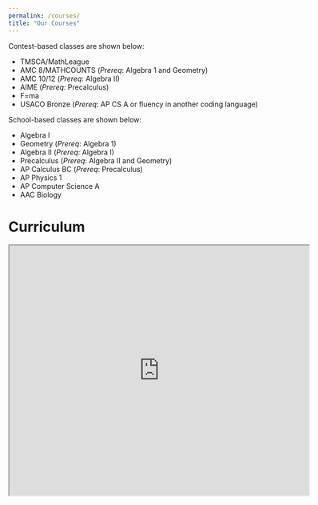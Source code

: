 ```yaml
---
permalink: /courses/
title: "Our Courses"
---
```


Contest-based classes are shown below:
- TMSCA/MathLeague
- AMC 8/MATHCOUNTS (*Prereq*: Algebra 1 and Geometry)
- AMC 10/12 (*Prereq*: Algebra II)
- AIME (*Prereq*: Precalculus)
- F=ma
- USACO Bronze (*Prereq*: AP CS A or fluency in another coding language)

School-based classes are shown below:
- Algebra I
- Geometry (*Prereq*: Algebra 1)
- Algebra II (*Prereq*: Algebra I)
- Precalculus (*Prereq*: Algebra II and Geometry)
- AP Calculus BC (*Prereq*: Precalculus)
- AP Physics 1
- AP Computer Science A
- AAC Biology


# Curriculum
<iframe src="https://docs.google.com/spreadsheets/d/e/2PACX-1vTiwtt4SIvwT3d4V4rtVeB0TlWry7x3d2_5AR2NuY7IQzPVb2Bo1MBNs-7YnxxDeMTy77COB8I19M69/pubhtml?widget=true&amp;headers=false" width=600 height=500></iframe>
